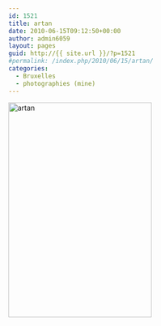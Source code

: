 ```yaml
---
id: 1521
title: artan
date: 2010-06-15T09:12:50+00:00
author: admin6059
layout: pages
guid: http://{{ site.url }}/?p=1521
#permalink: /index.php/2010/06/15/artan/
categories:
  - Bruxelles
  - photographies (mine)
---
```

<img class="aligncenter size-full wp-image-3602" src="http://{{ site.url }}/wp-content/uploads/2010/06/artan.jpg" alt="artan" width="283" height="425" srcset="http://{{ site.url }}/wp-content/uploads/2010/06/artan.jpg 283w, http://{{ site.url }}/wp-content/uploads/2010/06/artan-200x300.jpg 200w" sizes="(max-width: 283px) 100vw, 283px" />